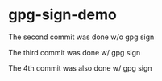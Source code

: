 # gpg-sign-demo

The second commit was done w/o gpg sign

The third commit was done w/ gpg sign

The 4th commit was also done w/ gpg sign